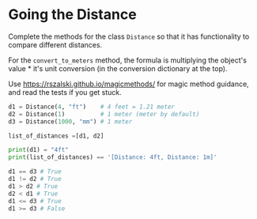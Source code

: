 # Going the Distance

Complete the methods for the class `Distance` so that it has functionality to compare different distances.

For the `convert_to_meters` method, the formula is multiplying the object's value * it's unit conversion (in the conversion dictionary at the top).

Use https://rszalski.github.io/magicmethods/ for magic method guidance, and read the tests if you get stuck.

```python
d1 = Distance(4, "ft")    # 4 feet = 1.21 meter
d2 = Distance(1)          # 1 meter (meter by default)
d3 = Distance(1000, "mm") # 1 meter

list_of_distances =[d1, d2]

print(d1) = "4ft"
print(list_of_distances) == '[Distance: 4ft, Distance: 1m]'

d1 == d3 # True
d1 != d2 # True
d1 > d2 # True
d2 < d1 # True
d1 <= d3 # True
d1 >= d3 # False
```
